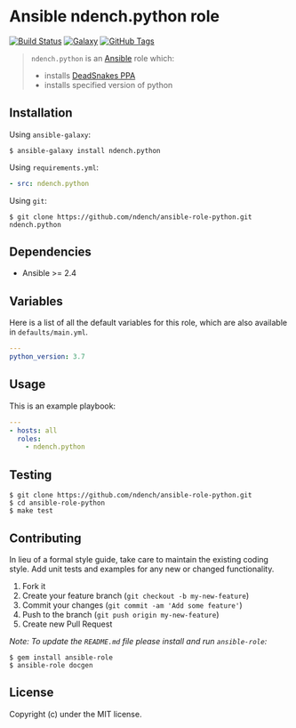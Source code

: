 # Ansible ndench.python role

[![Build Status](https://img.shields.io/travis/ndench/ansible-role-python.svg)](https://travis-ci.org/ndench/ansible-role-python)
[![Galaxy](http://img.shields.io/badge/galaxy-ndench.python-blue.svg)](https://galaxy.ansible.com/ndench/python)
[![GitHub Tags](https://img.shields.io/github/tag/ndench/ansible-role-python.svg)](https://github.com/ndench/ansible-role-python)

> `ndench.python` is an [Ansible](http://www.ansible.com) role which:
>
> * installs [DeadSnakes PPA](https://launchpad.net/~deadsnakes/+archive/ubuntu/ppa)
> * installs specified version of python

## Installation

Using `ansible-galaxy`:

```shell
$ ansible-galaxy install ndench.python
```

Using `requirements.yml`:

```yaml
- src: ndench.python
```

Using `git`:

```shell
$ git clone https://github.com/ndench/ansible-role-python.git ndench.python
```

## Dependencies

* Ansible >= 2.4

## Variables

Here is a list of all the default variables for this role, which are also available in `defaults/main.yml`.

```yaml
---
python_version: 3.7

```


## Usage

This is an example playbook:

```yaml
---
- hosts: all
  roles:
    - ndench.python

```


## Testing

```shell
$ git clone https://github.com/ndench/ansible-role-python.git
$ cd ansible-role-python
$ make test
```

## Contributing
In lieu of a formal style guide, take care to maintain the existing coding style. Add unit tests and examples for any new or changed functionality.

1. Fork it
2. Create your feature branch (`git checkout -b my-new-feature`)
3. Commit your changes (`git commit -am 'Add some feature'`)
4. Push to the branch (`git push origin my-new-feature`)
5. Create new Pull Request

*Note: To update the `README.md` file please install and run `ansible-role`:*

```shell
$ gem install ansible-role
$ ansible-role docgen
```

## License
Copyright (c)  under the MIT license.
